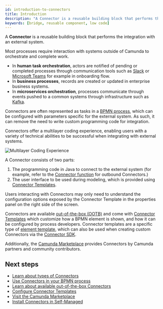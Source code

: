 ```yaml
---
id: introduction-to-connectors
title: Introduction
description: "A Connector is a reusable building block that performs the integration with an external system and works out of the box."
keywords: [bridge, reusable component, low code]
---
```


A **Connector** is a reusable building block that performs the integration with an external system.

Most processes require interaction with systems outside of Camunda to orchestrate and complete work.

- In **human task orchestration**, actors are notified of pending or completed processes through communication tools such as [Slack](/components/connectors/out-of-the-box-connectors/slack.md) or [Microsoft Teams](/components/connectors/out-of-the-box-connectors/microsoft-teams.md) for example in onboarding flow.
- In **business processes**, records are created or updated in enterprise business systems.
- In **microservices orchestration**, processes communicate through events pushed to a common systems through infrastructure such as [Kafka](/components/connectors/out-of-the-box-connectors/kafka.md).

Connectors are often represented as tasks in a [BPMN process](/components/concepts/processes.md), which can be configured with parameters specific for the external system. As such, it can remove the need to write custom programming code for integration.

Connectors offer a multilayer coding experience, enabling users with a variety of technical abilities to be successful when integrating with external systems.

![Multilayer Coding Experience](img/multilayer-coding-experience.png)

A Connector consists of two parts:

1. The programming code in Java to connect to the external system (for example, refer to the [Connector function](/components/connectors/custom-built-connectors/connector-sdk.md#outbound-connector-runtime-logic) for outbound Connectors.)
2. The user interface to be used during modeling, which is provided using [Connector Templates](manage-connector-templates.md).

Users interacting with Connectors may only need to understand the configuration options exposed by the Connector Template in the properties panel on the right side of the screen.

Connectors are available [out-of-the-box (OOTB)](./out-of-the-box-connectors/available-connectors-overview.md) and come with [Connector Templates](manage-connector-templates.md) which customize how a BPMN element is shown,
and how it can be configured by process developers. Connector templates are a specific type of [element template](/components/modeler/desktop-modeler/element-templates/about-templates.md), which can also be used when creating custom Connectors via the [Connector SDK](./custom-built-connectors/connector-sdk.md).

Additionally, the [Camunda Marketplace](/components/modeler/web-modeler/camunda-marketplace.md) provides Connectors by Camunda partners and community contributors.

## Next steps

- [Learn about types of Connectors](./connector-types.md)
- [Use Connectors in your BPMN process](./use-connectors/index.md)
- [Learn about available out-of-the-box Connectors](./out-of-the-box-connectors/available-connectors-overview.md)
- [Configure Connector Templates](manage-connector-templates.md)
- [Visit the Camunda Marketplace](/components/modeler/web-modeler/camunda-marketplace.md)
- [Install Connectors in Self-Managed](/self-managed/connectors-deployment/install-and-start.md)
